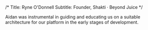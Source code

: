 /*
Title: Ryne O'Donnell
Subtitle: Founder, Shakti · Beyond Juice
*/

Aidan was instrumental in guiding and educating us on a suitable architecture for our platform in the early stages of development.